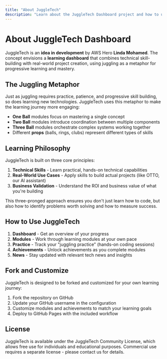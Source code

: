 ```yaml
---
title: "About JuggleTech"
description: "Learn about the JuggleTech Dashboard project and how to use it"
---
```


# About JuggleTech Dashboard

JuggleTech is an **idea in development** by AWS Hero **Linda Mohamed**. The concept envisions a **learning dashboard** that combines technical skill-building with real-world project creation, using juggling as a metaphor for progressive learning and mastery.

## The Juggling Metaphor

Just as juggling requires practice, patience, and progressive skill building, so does learning new technologies. JuggleTech uses this metaphor to make the learning journey more engaging:

- **One Ball** modules focus on mastering a single concept
- **Two Ball** modules introduce coordination between multiple components
- **Three Ball** modules orchestrate complex systems working together
- Different **props** (balls, rings, clubs) represent different types of skills

## Learning Philosophy

JuggleTech is built on three core principles:

1. **Technical Skills** - Learn practical, hands-on technical capabilities
2. **Real-World Use Cases** - Apply skills to build actual projects (like OTTO, our AI assistant)
3. **Business Validation** - Understand the ROI and business value of what you're building

This three-pronged approach ensures you don't just learn how to code, but also how to identify problems worth solving and how to measure success.

## How to Use JuggleTech

1. **Dashboard** - Get an overview of your progress
2. **Modules** - Work through learning modules at your own pace
3. **Practice** - Track your "juggling practice" (hands-on coding sessions)
4. **Achievements** - Unlock achievements as you complete modules
5. **News** - Stay updated with relevant tech news and insights

## Fork and Customize

JuggleTech is designed to be forked and customized for your own learning journey:

1. Fork the repository on GitHub
2. Update your GitHub username in the configuration
3. Customize modules and achievements to match your learning goals
4. Deploy to GitHub Pages with the included workflow

## License

JuggleTech is available under the JuggleTech Community License, which allows free use for individuals and educational purposes. Commercial use requires a separate license - please contact us for details.
